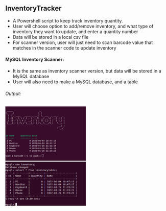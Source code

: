 ## InventoryTracker
- A Powershell script to keep track inventory quantity.
- User will choose option to add/remove inventory, and what type of inventory they want to update, and enter a quantity number
- Data will be stored in a local csv file
- For scanner version, user will just need to scan barcode value that matches in the scanner code to update inventory
#### MySQL Inventory Scanner:
- It is the same as inventory scanner version, but data will be stored in a MySQL database
- User will also need to make a MySQL database, and a table
###### Output:

<img src="https://github.com/itschanvuong/InventoryTracker/blob/main/img/scannerimg.png" height="50%" width="50%"/>
<img src="https://github.com/itschanvuong/InventoryTracker/blob/main/img/databaseimg.png" height="50%" width="50%"/>
